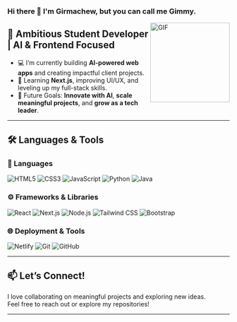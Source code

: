 ### Hi there 👋 I'm Girmachew, but you can call me **Gimmy**.

<img align="right" alt="GIF" height="180px" src="https://media.giphy.com/media/qgQUggAC3Pfv687qPC/giphy.gif" />

## 🚀 Ambitious Student Developer | AI & Frontend Focused

- 💻 I’m currently building **AI-powered web apps** and creating impactful client projects.
- 🌱 Learning **Next.js**, improving UI/UX, and leveling up my full-stack skills.
- 🎯 Future Goals: **Innovate with AI**, **scale meaningful projects**, and **grow as a tech leader**.

---

## 🛠️ Languages & Tools

### 💬 Languages  
![HTML5](https://img.shields.io/badge/HTML5-E34F26?style=flat-square&logo=html5&logoColor=white)
![CSS3](https://img.shields.io/badge/CSS3-1572B6?style=flat-square&logo=css3&logoColor=white)
![JavaScript](https://img.shields.io/badge/JavaScript-F7DF1E?style=flat-square&logo=javascript&logoColor=black)
![Python](https://img.shields.io/badge/Python-3776AB?style=flat-square&logo=python&logoColor=white)
![Java](https://img.shields.io/badge/Java-007396?style=flat-square&logo=java&logoColor=white)

### ⚙️ Frameworks & Libraries  
![React](https://img.shields.io/badge/React-20232A?style=flat-square&logo=react&logoColor=61DAFB)
![Next.js](https://img.shields.io/badge/Next.js-000000?style=flat-square&logo=next.js&logoColor=white)
![Node.js](https://img.shields.io/badge/Node.js-339933?style=flat-square&logo=node.js&logoColor=white)
![Tailwind CSS](https://img.shields.io/badge/Tailwind_CSS-06B6D4?style=flat-square&logo=tailwind-css&logoColor=white)
![Bootstrap](https://img.shields.io/badge/Bootstrap-7952B3?style=flat-square&logo=bootstrap&logoColor=white)

### 🌐 Deployment & Tools  
![Netlify](https://img.shields.io/badge/Netlify-00C7B7?style=flat-square&logo=netlify&logoColor=white)
![Git](https://img.shields.io/badge/Git-F05032?style=flat-square&logo=git&logoColor=white)
![GitHub](https://img.shields.io/badge/GitHub-181717?style=flat-square&logo=github&logoColor=white)

---

## 📫 Let’s Connect!

I love collaborating on meaningful projects and exploring new ideas.  
Feel free to reach out or explore my repositories!

---
